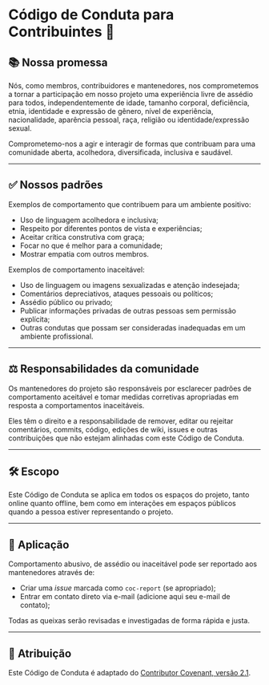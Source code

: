 # Código de Conduta para Contribuintes 🤝

## 📚 Nossa promessa

Nós, como membros, contribuidores e mantenedores, nos comprometemos a tornar a participação em nosso projeto uma experiência livre de assédio para todos, independentemente de idade, tamanho corporal, deficiência, etnia, identidade e expressão de gênero, nível de experiência, nacionalidade, aparência pessoal, raça, religião ou identidade/expressão sexual.

Comprometemo-nos a agir e interagir de formas que contribuam para uma comunidade aberta, acolhedora, diversificada, inclusiva e saudável.

---

## ✅ Nossos padrões

Exemplos de comportamento que contribuem para um ambiente positivo:

- Uso de linguagem acolhedora e inclusiva;
- Respeito por diferentes pontos de vista e experiências;
- Aceitar crítica construtiva com graça;
- Focar no que é melhor para a comunidade;
- Mostrar empatia com outros membros.

Exemplos de comportamento inaceitável:

- Uso de linguagem ou imagens sexualizadas e atenção indesejada;
- Comentários depreciativos, ataques pessoais ou políticos;
- Assédio público ou privado;
- Publicar informações privadas de outras pessoas sem permissão explícita;
- Outras condutas que possam ser consideradas inadequadas em um ambiente profissional.

---

## ⚖️ Responsabilidades da comunidade

Os mantenedores do projeto são responsáveis por esclarecer padrões de comportamento aceitável e tomar medidas corretivas apropriadas em resposta a comportamentos inaceitáveis.

Eles têm o direito e a responsabilidade de remover, editar ou rejeitar comentários, commits, código, edições de wiki, issues e outras contribuições que não estejam alinhadas com este Código de Conduta.

---

## 🛠️ Escopo

Este Código de Conduta se aplica em todos os espaços do projeto, tanto online quanto offline, bem como em interações em espaços públicos quando a pessoa estiver representando o projeto.

---

## 🚨 Aplicação

Comportamento abusivo, de assédio ou inaceitável pode ser reportado aos mantenedores através de:

- Criar uma _issue_ marcada como `coc-report` (se apropriado);
- Entrar em contato direto via e-mail (adicione aqui seu e-mail de contato);

Todas as queixas serão revisadas e investigadas de forma rápida e justa.

---

## 📜 Atribuição

Este Código de Conduta é adaptado do [Contributor Covenant, versão 2.1](https://www.contributor-covenant.org/version/2/1/code_of_conduct/).

